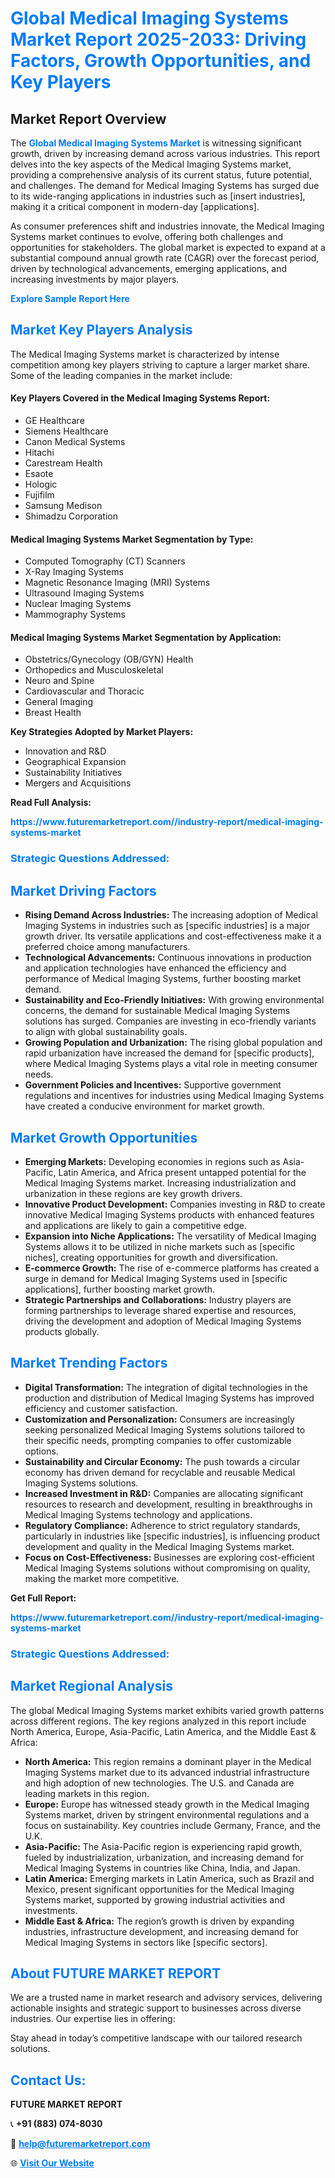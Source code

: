 <h1 style="color: #007BFF;">Global Medical Imaging Systems Market Report 2025-2033: Driving Factors, Growth Opportunities, and Key Players</h1>

<section id="overview">
<h2>Market Report Overview</h2>
<p>The <a href="https://www.futuremarketreport.com//industry-report/medical-imaging-systems-market" style="color: #007BFF; text-decoration: none;"><strong>Global Medical Imaging Systems Market</strong></a> is witnessing significant growth, driven by increasing demand across various industries. This report delves into the key aspects of the Medical Imaging Systems market, providing a comprehensive analysis of its current status, future potential, and challenges. The demand for Medical Imaging Systems has surged due to its wide-ranging applications in industries such as [insert industries], making it a critical component in modern-day [applications].</p>
<p>As consumer preferences shift and industries innovate, the Medical Imaging Systems market continues to evolve, offering both challenges and opportunities for stakeholders. The global market is expected to expand at a substantial compound annual growth rate (CAGR) over the forecast period, driven by technological advancements, emerging applications, and increasing investments by major players.</p>
</section>

<section id="overview">
<p><a href="https://www.futuremarketreport.com//request-sample/reportId=64301" style="color: #007BFF; text-decoration: none;"><strong>Explore Sample Report Here</strong></a></p>
</section>

<section id="key-players">
<h2 style="color: #007BFF;">Market Key Players Analysis</h2>
<p>The Medical Imaging Systems market is characterized by intense competition among key players striving to capture a larger market share. Some of the leading companies in the market include:</p>
<h4>Key Players Covered in the Medical Imaging Systems Report:</h4>
<ul><li>GE Healthcare</li><li>Siemens Healthcare</li><li>Canon Medical Systems</li><li>Hitachi</li><li>Carestream Health</li><li>Esaote</li><li>Hologic</li><li>Fujifilm</li><li>Samsung Medison</li><li>Shimadzu Corporation</li></ul>
<h4>Medical Imaging Systems Market Segmentation by Type:</h4>
<ul><li>Computed Tomography (CT) Scanners</li><li>X-Ray Imaging Systems</li><li>Magnetic Resonance Imaging (MRI) Systems</li><li>Ultrasound Imaging Systems</li><li>Nuclear Imaging Systems</li><li>Mammography Systems</li></ul>

<h4>Medical Imaging Systems Market Segmentation by Application:</h4>
<ul><li>Obstetrics/Gynecology (OB/GYN) Health</li><li>Orthopedics and Musculoskeletal</li><li>Neuro and Spine</li><li>Cardiovascular and Thoracic</li><li>General Imaging</li><li>Breast Health</li></ul>
<p><strong>Key Strategies Adopted by Market Players:</strong></p>
<ul>
<li>Innovation and R&D</li>
<li>Geographical Expansion</li>
<li>Sustainability Initiatives</li>
<li>Mergers and Acquisitions</li>
</ul>
</section>

<section>
<p><strong>Read Full Analysis: </strong></p><a href="https://www.futuremarketreport.com//industry-report/medical-imaging-systems-market" style="color: #007BFF; text-decoration: none;"><strong>https://www.futuremarketreport.com//industry-report/medical-imaging-systems-market</strong></a>
<h3 style="color: #007BFF;">Strategic Questions Addressed:</h3>
</section>

<section id="driving-factors">
<h2 style="color: #007BFF;">Market Driving Factors</h2>
<ul>
<li><strong>Rising Demand Across Industries:</strong> The increasing adoption of Medical Imaging Systems in industries such as [specific industries] is a major growth driver. Its versatile applications and cost-effectiveness make it a preferred choice among manufacturers.</li>
<li><strong>Technological Advancements:</strong> Continuous innovations in production and application technologies have enhanced the efficiency and performance of Medical Imaging Systems, further boosting market demand.</li>
<li><strong>Sustainability and Eco-Friendly Initiatives:</strong> With growing environmental concerns, the demand for sustainable Medical Imaging Systems solutions has surged. Companies are investing in eco-friendly variants to align with global sustainability goals.</li>
<li><strong>Growing Population and Urbanization:</strong> The rising global population and rapid urbanization have increased the demand for [specific products], where Medical Imaging Systems plays a vital role in meeting consumer needs.</li>
<li><strong>Government Policies and Incentives:</strong> Supportive government regulations and incentives for industries using Medical Imaging Systems have created a conducive environment for market growth.</li>
</ul>
</section>

<section id="growth-opportunities">
<h2 style="color: #007BFF;">Market Growth Opportunities</h2>
<ul>
<li><strong>Emerging Markets:</strong> Developing economies in regions such as Asia-Pacific, Latin America, and Africa present untapped potential for the Medical Imaging Systems market. Increasing industrialization and urbanization in these regions are key growth drivers.</li>
<li><strong>Innovative Product Development:</strong> Companies investing in R&D to create innovative Medical Imaging Systems products with enhanced features and applications are likely to gain a competitive edge.</li>
<li><strong>Expansion into Niche Applications:</strong> The versatility of Medical Imaging Systems allows it to be utilized in niche markets such as [specific niches], creating opportunities for growth and diversification.</li>
<li><strong>E-commerce Growth:</strong> The rise of e-commerce platforms has created a surge in demand for Medical Imaging Systems used in [specific applications], further boosting market growth.</li>
<li><strong>Strategic Partnerships and Collaborations:</strong> Industry players are forming partnerships to leverage shared expertise and resources, driving the development and adoption of Medical Imaging Systems products globally.</li>
</ul>
</section>

<section id="trending-factors">
<h2 style="color: #007BFF;">Market Trending Factors</h2>
<ul>
<li><strong>Digital Transformation:</strong> The integration of digital technologies in the production and distribution of Medical Imaging Systems has improved efficiency and customer satisfaction.</li>
<li><strong>Customization and Personalization:</strong> Consumers are increasingly seeking personalized Medical Imaging Systems solutions tailored to their specific needs, prompting companies to offer customizable options.</li>
<li><strong>Sustainability and Circular Economy:</strong> The push towards a circular economy has driven demand for recyclable and reusable Medical Imaging Systems solutions.</li>
<li><strong>Increased Investment in R&D:</strong> Companies are allocating significant resources to research and development, resulting in breakthroughs in Medical Imaging Systems technology and applications.</li>
<li><strong>Regulatory Compliance:</strong> Adherence to strict regulatory standards, particularly in industries like [specific industries], is influencing product development and quality in the Medical Imaging Systems market.</li>
<li><strong>Focus on Cost-Effectiveness:</strong> Businesses are exploring cost-efficient Medical Imaging Systems solutions without compromising on quality, making the market more competitive.</li>
</ul>
</section>

<section>
<p><strong>Get Full Report: </strong></p><a href="https://www.futuremarketreport.com//industry-report/medical-imaging-systems-market" style="color: #007BFF; text-decoration: none;"><strong>https://www.futuremarketreport.com//industry-report/medical-imaging-systems-market</strong></a>
<h3 style="color: #007BFF;">Strategic Questions Addressed:</h3>
</section>


<section id="regional-analysis">
<h2 style="color: #007BFF;">Market Regional Analysis</h2>
<p>The global Medical Imaging Systems market exhibits varied growth patterns across different regions. The key regions analyzed in this report include North America, Europe, Asia-Pacific, Latin America, and the Middle East & Africa:</p>
<ul>
<li><strong>North America:</strong> This region remains a dominant player in the Medical Imaging Systems market due to its advanced industrial infrastructure and high adoption of new technologies. The U.S. and Canada are leading markets in this region.</li>
<li><strong>Europe:</strong> Europe has witnessed steady growth in the Medical Imaging Systems market, driven by stringent environmental regulations and a focus on sustainability. Key countries include Germany, France, and the U.K.</li>
<li><strong>Asia-Pacific:</strong> The Asia-Pacific region is experiencing rapid growth, fueled by industrialization, urbanization, and increasing demand for Medical Imaging Systems in countries like China, India, and Japan.</li>
<li><strong>Latin America:</strong> Emerging markets in Latin America, such as Brazil and Mexico, present significant opportunities for the Medical Imaging Systems market, supported by growing industrial activities and investments.</li>
<li><strong>Middle East & Africa:</strong> The region’s growth is driven by expanding industries, infrastructure development, and increasing demand for Medical Imaging Systems in sectors like [specific sectors].</li>
</ul>
</section>

<footer>
<h2 style="color: #007BFF;">About FUTURE MARKET REPORT</h2>
<p>We are a trusted name in market research and advisory services, delivering actionable insights and strategic support to businesses across diverse industries. Our expertise lies in offering:</p>

<p>Stay ahead in today’s competitive landscape with our tailored research solutions.</p>

<h2 style="color: #007BFF;">Contact Us:</h2>
<p><strong>FUTURE MARKET REPORT</strong></p>
<p>📞 <strong>+91 (883) 074-8030</strong></p>
<p>📧 <strong><a href="mailto:help@futuremarketreport.com" style="color: #007BFF;">help@futuremarketreport.com</a></strong></p>
<p>🌐 <strong><a href="https://www.futuremarketreport.com/" style="color: #007BFF;">Visit Our Website</a></strong></p>
</footer>